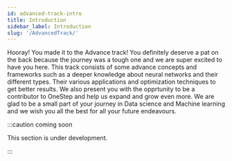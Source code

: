 ```yaml
---
id: advanced-track-intro
title: Introduction
sidebar_label: Introduction
slug: '/AdvancedTrack/'
---
```


Hooray! You made it to the Advance track! You definitely deserve a pat on the back because the journey was a tough one and we are super excited to have you here. This track consists of some advance concepts and frameworks such as a deeper knowledge about neural networks and their different types. Their various applications and optimization techniques to get better results. We also present you with the opprtunity to be a contributor to OneStep and help us expand and grow even more. We are glad to be a small part of your journey in Data science and Machine learning and we wish you all the best for all your future endeavours.

:::caution coming soon

This section is under development.

:::